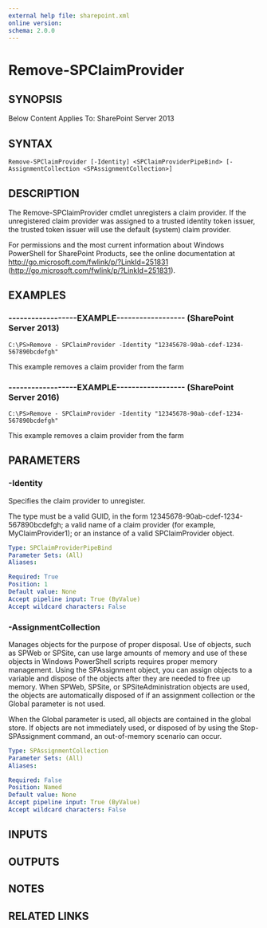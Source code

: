 ```yaml
---
external help file: sharepoint.xml
online version: 
schema: 2.0.0
---
```


# Remove-SPClaimProvider

## SYNOPSIS
Below Content Applies To: SharePoint Server 2013

## SYNTAX

```
Remove-SPClaimProvider [-Identity] <SPClaimProviderPipeBind> [-AssignmentCollection <SPAssignmentCollection>]
```

## DESCRIPTION
The Remove-SPClaimProvider cmdlet unregisters a claim provider.
If the unregistered claim provider was assigned to a trusted identity token issuer, the trusted token issuer will use the default (system) claim provider.

For permissions and the most current information about Windows PowerShell for SharePoint Products, see the online documentation at http://go.microsoft.com/fwlink/p/?LinkId=251831 (http://go.microsoft.com/fwlink/p/?LinkId=251831).

## EXAMPLES

### ------------------EXAMPLE------------------ (SharePoint Server 2013)
```
C:\PS>Remove - SPClaimProvider -Identity "12345678-90ab-cdef-1234-567890bcdefgh"
```

This example removes a claim provider from the farm

### ------------------EXAMPLE------------------ (SharePoint Server 2016)
```
C:\PS>Remove - SPClaimProvider -Identity "12345678-90ab-cdef-1234-567890bcdefgh"
```

This example removes a claim provider from the farm

## PARAMETERS

### -Identity
Specifies the claim provider to unregister.

The type must be a valid GUID, in the form 12345678-90ab-cdef-1234-567890bcdefgh; a valid name of a claim provider (for example, MyClaimProvider1); or an instance of a valid SPClaimProvider object.

```yaml
Type: SPClaimProviderPipeBind
Parameter Sets: (All)
Aliases: 

Required: True
Position: 1
Default value: None
Accept pipeline input: True (ByValue)
Accept wildcard characters: False
```

### -AssignmentCollection
Manages objects for the purpose of proper disposal.
Use of objects, such as SPWeb or SPSite, can use large amounts of memory and use of these objects in Windows PowerShell scripts requires proper memory management.
Using the SPAssignment object, you can assign objects to a variable and dispose of the objects after they are needed to free up memory.
When SPWeb, SPSite, or SPSiteAdministration objects are used, the objects are automatically disposed of if an assignment collection or the Global parameter is not used.

When the Global parameter is used, all objects are contained in the global store.
If objects are not immediately used, or disposed of by using the Stop-SPAssignment command, an out-of-memory scenario can occur.

```yaml
Type: SPAssignmentCollection
Parameter Sets: (All)
Aliases: 

Required: False
Position: Named
Default value: None
Accept pipeline input: True (ByValue)
Accept wildcard characters: False
```

## INPUTS

## OUTPUTS

## NOTES

## RELATED LINKS

